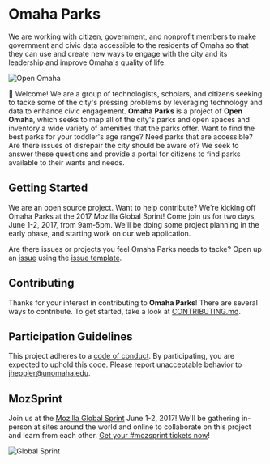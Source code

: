 # Omaha Parks

We are working with citizen, government, and nonprofit members to make government and civic data accessible to the residents of Omaha so that they can use and create new ways to engage with the city and its leadership and improve Omaha's quality of life.

![Open Omaha]()

:tada: Welcome! We are a group of technologists, scholars, and citizens seeking to tacke some of the city's pressing problems by leveraging technology and data to enhance civic engagement. **Omaha Parks** is a project of **Open Omaha**, which seeks to map all of the city's parks and open spaces and inventory a wide variety of amenities that the parks offer. Want to find the best parks for your toddler's age range? Need parks that are accessible? Are there issues of disrepair the city should be aware of? We seek to answer these questions and provide a portal for citizens to find parks available to their wants and needs.

## Getting Started

We are an open source project. Want to help contribute? We're kicking off Omaha Parks at the 2017 Mozilla Global Sprint! Come join us for two days, June 1-2, 2017, from 9am-5pm. We'll be doing some project planning in the early phase, and starting work on our web application. 

Are there issues or projects you feel Omaha Parks needs to tacke? Open up an [issue](https://github.com/open-omaha/omaha-parks/issues) using the [issue template]().

## Contributing

Thanks for your interest in contributing to **Omaha Parks**! There are several ways to contribute. To get started, take a look at [CONTRIBUTING.md](CONTRIBUTING.md).

## Participation Guidelines

This project adheres to a [code of conduct](CODE_OF_CONDUCT.md). By participating, you are expected to uphold this code. Please report unacceptable behavior to jheppler@unomaha.edu.

## MozSprint

Join us at the [Mozilla Global Sprint](http://mozilla.github.io/global-sprint/) June 1-2, 2017! We'll be gathering in-person at sites around the world and online to collaborate on this project and learn from each other. [Get your #mozsprint tickets now](https://ti.to/Mozilla/global-sprint-omaha)!

![Global Sprint](https://cloud.githubusercontent.com/assets/617994/24632585/b2b07dcc-1892-11e7-91cf-f9e473187cf7.png)
